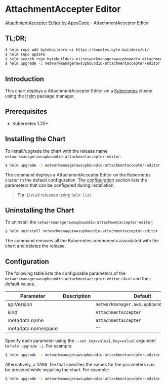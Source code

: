 # AttachmentAccepter Editor

[AttachmentAccepter Editor by AppsCode](https://byte.builders) - AttachmentAccepter Editor

## TL;DR;

```bash
$ helm repo add bytebuilders-ui https://bundles.byte.builders/ui/
$ helm repo update
$ helm search repo bytebuilders-ui/networkmanagerawsupboundio-attachmentaccepter-editor --version=v0.4.18
$ helm upgrade -i networkmanagerawsupboundio-attachmentaccepter-editor bytebuilders-ui/networkmanagerawsupboundio-attachmentaccepter-editor -n default --create-namespace --version=v0.4.18
```

## Introduction

This chart deploys a AttachmentAccepter Editor on a [Kubernetes](http://kubernetes.io) cluster using the [Helm](https://helm.sh) package manager.

## Prerequisites

- Kubernetes 1.20+

## Installing the Chart

To install/upgrade the chart with the release name `networkmanagerawsupboundio-attachmentaccepter-editor`:

```bash
$ helm upgrade -i networkmanagerawsupboundio-attachmentaccepter-editor bytebuilders-ui/networkmanagerawsupboundio-attachmentaccepter-editor -n default --create-namespace --version=v0.4.18
```

The command deploys a AttachmentAccepter Editor on the Kubernetes cluster in the default configuration. The [configuration](#configuration) section lists the parameters that can be configured during installation.

> **Tip**: List all releases using `helm list`

## Uninstalling the Chart

To uninstall the `networkmanagerawsupboundio-attachmentaccepter-editor`:

```bash
$ helm uninstall networkmanagerawsupboundio-attachmentaccepter-editor -n default
```

The command removes all the Kubernetes components associated with the chart and deletes the release.

## Configuration

The following table lists the configurable parameters of the `networkmanagerawsupboundio-attachmentaccepter-editor` chart and their default values.

|     Parameter      | Description |                      Default                       |
|--------------------|-------------|----------------------------------------------------|
| apiVersion         |             | <code>networkmanager.aws.upbound.io/v1beta1</code> |
| kind               |             | <code>AttachmentAccepter</code>                    |
| metadata.name      |             | <code>attachmentaccepter</code>                    |
| metadata.namespace |             | <code>""</code>                                    |


Specify each parameter using the `--set key=value[,key=value]` argument to `helm upgrade -i`. For example:

```bash
$ helm upgrade -i networkmanagerawsupboundio-attachmentaccepter-editor bytebuilders-ui/networkmanagerawsupboundio-attachmentaccepter-editor -n default --create-namespace --version=v0.4.18 --set apiVersion=networkmanager.aws.upbound.io/v1beta1
```

Alternatively, a YAML file that specifies the values for the parameters can be provided while
installing the chart. For example:

```bash
$ helm upgrade -i networkmanagerawsupboundio-attachmentaccepter-editor bytebuilders-ui/networkmanagerawsupboundio-attachmentaccepter-editor -n default --create-namespace --version=v0.4.18 --values values.yaml
```
